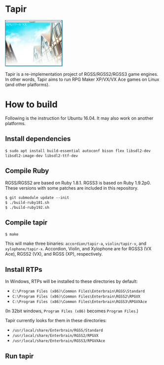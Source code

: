 # Tapir

<img src="imgs/vx-title.png" height="150">

Tapir is a re-implementation project of RGSS/RGSS2/RGSS3 game engines. In other words, Tapir aims to run RPG Maker XP/VX/VX Ace games on Linux (and other platforms).

# How to build

Following is the instruction for Ubuntu 16.04. It may also work on another platforms.

## Install dependencies

```
$ sudo apt install build-essential autoconf bison flex libsdl2-dev libsdl2-image-dev libsdl2-ttf-dev
```

## Compile Ruby

RGSS/RGSS2 are based on Ruby 1.8.1. RGSS3 is based on Ruby 1.9.2p0. These versions with some patches are included in this repository.

```
$ git submodule update --init
$ ./build-ruby181.sh
$ ./build-ruby192.sh
```

## Compile tapir

```
$ make
```

This will make three binaries: `accordion/tapir-a`, `violin/tapir-v`, and `xylophone/tapir-x`. Accordion, Violin, and Xylophone are for RGSS3 (VX Ace), RGSS2 (VX), and RGSS (XP), respectively.

## Install RTPs

In Windows, RTPs will be installed to these directories by default:

- `C:\Program Files (x86)\Common Files\Enterbrain\RGSS\Standard`
- `C:\Program Files (x86)\Common Files\Enterbrain\RGSS2\RPGVX`
- `C:\Program Files (x86)\Common Files\Enterbrain\RGSS3\RPGVXAce`

(In 32bit windows, `Program Files (x86)` becomes `Program Files`.)

Tapir currently looks for them in these directories:

- `/usr/local/share/Enterbrain/RGSS/Standard`
- `/usr/local/share/Enterbrain/RGSS2/RPGVX`
- `/usr/local/share/Enterbrain/RGSS3/RPGVXAce`

## Run tapir
